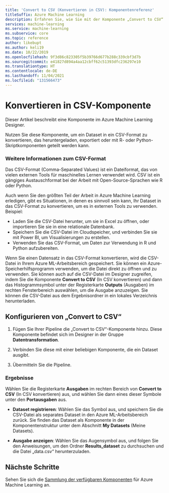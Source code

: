 ```yaml
---
title: 'Convert to CSV (Konvertieren in CSV): Komponentenreferenz'
titleSuffix: Azure Machine Learning
description: Erfahren Sie, wie Sie mit der Komponente „Convert to CSV“ (Konvertieren in CSV) im Azure Machine Learning-Designer ein Dataset in eine CSV-Datei konvertieren, die später wiederverwendet werden kann.
services: machine-learning
ms.service: machine-learning
ms.subservice: core
ms.topic: reference
author: likebupt
ms.author: keli19
ms.date: 10/22/2019
ms.openlocfilehash: 9f3d86c823305f5b39766d677b288c339cbf3d7b
ms.sourcegitcommit: e41827d894a4aa12cbff62c51393dfc236297e10
ms.translationtype: HT
ms.contentlocale: de-DE
ms.lasthandoff: 11/04/2021
ms.locfileid: "131566473"
---
```

# <a name="convert-to-csv-component"></a>Konvertieren in CSV-Komponente

Dieser Artikel beschreibt eine Komponente im Azure Machine Learning Designer.

Nutzen Sie diese Komponente, um ein Dataset in ein CSV-Format zu konvertieren, das heruntergeladen, exportiert oder mit R- oder Python-Skriptkomponenten geteilt werden kann.

### <a name="more-about-the-csv-format"></a>Weitere Informationen zum CSV-Format 

Das CSV-Format (Comma-Separated Values) ist ein Dateiformat, das von vielen externen Tools für maschinelles Lernen verwendet wird. CSV ist ein gängiges Austauschformat bei der Arbeit mit Open-Source-Sprachen wie R oder Python.

Auch wenn Sie den größten Teil der Arbeit in Azure Machine Learning erledigen, gibt es Situationen, in denen es sinnvoll sein kann, Ihr Dataset in das CSV-Format zu konvertieren, um es in externen Tools zu verwenden. Beispiel:

+ Laden Sie die CSV-Datei herunter, um sie in Excel zu öffnen, oder importieren Sie sie in eine relationale Datenbank.  
+ Speichern Sie die CSV-Datei im Cloudspeicher, und verbinden Sie sie mit Power BI, um Visualisierungen zu erstellen.  
+ Verwenden Sie das CSV-Format, um Daten zur Verwendung in R und Python aufzubereiten. 

Wenn Sie einen Datensatz in das CSV-Format konvertieren, wird die CSV-Datei in Ihrem Azure ML-Arbeitsbereich gespeichert. Sie können ein Azure-Speicherhilfsprogramm verwenden, um die Datei direkt zu öffnen und zu verwenden. Sie können auch auf die CSV-Datei im Designer zugreifen, indem Sie die Komponente **Convert to CSV** (In CSV konvertieren) und dann das Histogrammsymbol unter der Registerkarte **Outputs** (Ausgaben) im rechten Fensterbereich auswählen, um die Ausgabe anzuzeigen. Sie können die CSV-Datei aus dem Ergebnisordner in ein lokales Verzeichnis herunterladen.  

## <a name="how-to-configure-convert-to-csv"></a>Konfigurieren von „Convert to CSV“


1.  Fügen Sie Ihrer Pipeline die „Convert to CSV“-Komponente hinzu. Diese Komponente befindet sich im Designer in der Gruppe **Datentransformation**. 

2. Verbinden Sie diese mit einer beliebigen Komponente, die ein Dataset ausgibt.   
  
3.  Übermitteln Sie die Pipeline.

### <a name="results"></a>Ergebnisse
  

Wählen Sie die Registerkarte **Ausgaben** im rechten Bereich von **Convert to CSV** (In CSV konvertieren) aus, und wählen Sie dann eines dieser Symbole unter den **Portausgaben** aus.  

+ **Dataset registrieren**: Wählen Sie das Symbol aus, und speichern Sie die CSV-Datei als separates Dataset in den Azure ML-Arbeitsbereich zurück. Sie finden das Dataset als Komponente in der Komponentenstruktur unter dem Abschnitt **My Datasets** (Meine Datasets).

 + **Ausgabe anzeigen**: Wählen Sie das Augensymbol aus, und folgen Sie den Anweisungen, um den Ordner **Results_dataset** zu durchsuchen und die Datei „data.csv“ herunterzuladen.

## <a name="next-steps"></a>Nächste Schritte

Sehen Sie sich die [Sammlung der verfügbaren Komponenten](component-reference.md) für Azure Machine Learning an. 